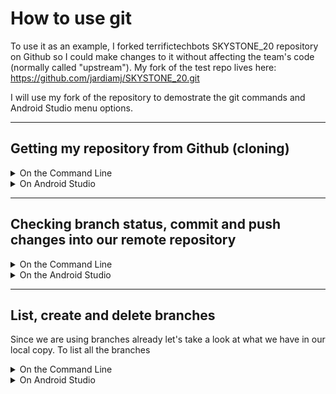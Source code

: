 # How to use git
To use it as an example, I forked terrifictechbots SKYSTONE_20 repository on Github so I could make changes to it without affecting the team's code (normally called "upstream").
My fork of the test repo lives here: https://github.com/jardiamj/SKYSTONE_20.git

I will use my fork of the repository to demostrate the git commands and Android Studio menu options.

---

## Getting my repository from Github (cloning)
<details>
<summary>On the Command Line</summary>
<p>

```console
git clone https://github.com/jardiamj/SKYSTONE_20.git
```

This command will clone the repository into a folder of the same name, in this case "SKYSTONE_20".
</p>

</details>

<details>
<summary>On Android Studio</summary>

- On the welcoe screen select "Get from Version Control"
![image](src/AndoidStudioWelcome.png)

- Enter the URL of the GitHub repository and the location where you want the project to be saved.
![image](src/EnterGithubRepo.png)
</details>

---

## Checking branch status, commit and push changes into our remote repository
<details>
<summary>On the Command Line</summary>
<p>

The command to check the status of our repository is ```git status```. To understand its output we first need to understand what it means "to commit" a change. For practical purposes let's think of a commit as a snapshot of our project at a particular place in time. With that analogy in mind, we can say that git keeps a timeline of commits.

Every time we make a commit we are taking a snapshot of our project. We can roll back to previous states, therefore its recommended that we only commit when our project is in a working state.

Let's take a look at the output of the ```git status``` command:

```console
On branch master
Your branch is up to date with 'origin/master'.

Changes not staged for commit:
  (use "git add <file>..." to update what will be committed)
  (use "git restore <file>..." to discard changes in working directory)
        modified:   TeamCode/src/main/java/org/firstinspires/ftc/teamcode/StephanieTest.java

no changes added to commit (use "git add" and/or "git commit -a")
```

This is telling us that:
- We are working on the master branch.
- Our branch is up to date with the remote branch 'origin/master'.
- There are changes not staged for commit. This means that, if we commit now, these changes will not go into the snapshot. Git allows this in case there are changes that we purposely don't want to include.
- At the end it tells us how to add the changes with ```git add``` and/or ```git commit -a```. The -a flag means: include all changes even those not yet staged.

Staging a file means that we place it in the list of files that will be commited. Let's stage our changes and then check the satus again:

```command
git add -A
```
```command
git status
On branch master
Your branch is up to date with 'origin/master'.

Changes to be committed:
  (use "git restore --staged <file>..." to unstage)
	modified:   TeamCode/src/main/java/org/firstinspires/ftc/teamcode/StephanieTest.java

```

- The -A flag means "add all changes".
- Now, git status tells us that we have changes to be committed and how to remove/unstage them.

We can now commit our changes using ```git commit```. If we run the command just like this we will be presented with an editor, usually the default editor in our system, where we have to write a description for our commit. It is recommended that we write a very descriptive message.

We could also run ```git commit``` with the ```-m``` flag followed by our message inside quotation marks, like in the following example:

```command
git commit -m "Added file git_use.md with instructions on how to use git"
```

We have been working on our local copy so far, it's now time to push those changes into our "origin" branch. A link to it was automatically created when we cloned the project.

The command for pushing a branch is, you guessed it: ```git push``` followed by the name of our remote branch and then the name of the branch we want to push to the remote.

```command
git push origin master
```
We could ommit the last 2 parameters, in which case git will push the current local branch into the default remote branch:
```command
git push
```

</p>
</details>

<details>
<summary>On the Android Studio</summary>

Android Studio let's us know that a file has changes not yet commited by marking its name on the tree view and file tab with a different color.

![image](src/Status.png)

To commit a change go to: VCS --> Commit (for the general project) or VCS --> Git --> Commit File/Directory (for a specific file or directory).

![image](src/Commit.png)

In the commit dialog window you can place a checkmark on the files that you want to add with this commit. It also shows you a side to side difference between the last commit and the current state of the files.

![image](src/CommitDialog.png)

To push a branch into our remote repository we can go to the branch menu and select the push option

![image](src/Push.png)

</details>

---

## List, create and delete branches
Since we are using branches already let's take a look at what we have in our local copy.
To list all the branches

<details>
<summary>On the Command Line</summary>
<p>

Command for listing all branches:
```console
git branch -a
```

This is the output from the previous command:
```console
  jardi
* master
  remotes/origin/HEAD -> origin/master
  remotes/origin/master
```

This command shows one local branch, automatically named "master", and one remote branch named "origin/master". HEAD is a pointer to origin/master.
The asterisk before "master" indicates that this is the branch we are working on.

To create a new branch yout type the command ```git branch``` followed by the name of the new branch that you want to create. If we want to create a branch called autonomous we type:
```console
git branch autonomous
```

This will create a new branch named "autonomous" but you would still be working on the previous one. To move into this new branch we do:
```console
git checkout autonomous
```

If after this last command we run ```git branch -a``` we'll get the following output:
```console
* autonomous
  jardi
  master
  remotes/origin/HEAD -> origin/master
  remotes/origin/master
```

To merge a branch after we have worked on it and commited out changes we use the command ```git merge``` followed by the name of the branch that you want to merge.
If I want to merge the branch "jardi" into the branch "master", I move to the master branch first using ```git checkout master``` and then I merge my branch with:
```console
git merge jardi
```

To delete a branch you have to possibilities ```git branch -d``` and ```git branch -D```. The command with lowercase "d" deletes only branches that have been fully merged whereas uppercase "D" deletes a branch even if it hasn't been merged.

If we want to delete the "jardi" branch, now that we already merged the changes into our main branch, we do:
```console
git branch -d jardi
```

</p>

</details>

<details>
<summary>On Android Studio</summary>
To bring up the branches menu we select: VCS --> Git --> Branches

![image](src/Branches.png)

In this menu we can add a branch, switch to a specific branch, merge and delete a branch.

![image](src/BranchList.png)

Here are our options:
![image](src/BranchesActions.png)

</details>